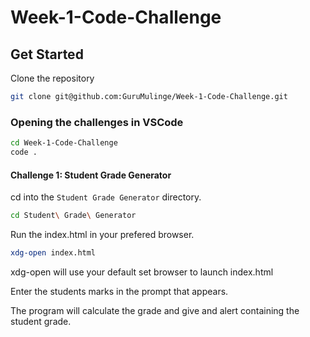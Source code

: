 # Week-1-Code-Challenge

## Get Started
Clone the repository
````bash
git clone git@github.com:GuruMulinge/Week-1-Code-Challenge.git
````

### Opening the challenges in VSCode
````bash
cd Week-1-Code-Challenge
code .
````

#### Challenge 1: Student Grade Generator 
cd into the ``Student Grade Generator`` directory.
````bash
cd Student\ Grade\ Generator
````

Run the index.html in your prefered browser. 
````bash
xdg-open index.html 
````
xdg-open will use your default set browser to launch index.html

Enter the students marks in the prompt that appears. 

The program will calculate the grade and give and alert containing the student grade. 





